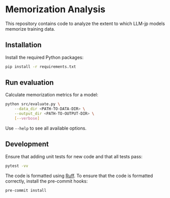 # Memorization Analysis

This repository contains code to analyze the extent to which LLM-jp models memorize training data.

## Installation

Install the required Python packages:

```bash
pip install -r requirements.txt
```

## Run evaluation

Calculate memorization metrics for a model:

```bash
python src/evaluate.py \
    --data_dir <PATH-TO-DATA-DIR> \
    --output_dir <PATH-TO-OUTPUT-DIR> \
    [--verbose]
```

Use `--help` to see all available options.

## Development

Ensure that adding unit tests for new code and that all tests pass:

```bash
pytest -vv
```

The code is formatted using [Ruff](https://docs.astral.sh/ruff/).
To ensure that the code is formatted correctly, install the pre-commit hooks:

```bash
pre-commit install
```
